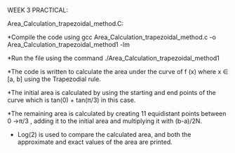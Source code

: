 WEEK 3 PRACTICAL:

Area_Calculation_trapezoidal_method.C:

*Compile the code using gcc Area_Calculation_trapezoidal_method.c -o Area_Calculation_trapezoidal_method1 -lm

*Run the file using the command ./Area_Calculation_trapezoidal_method1

*The code is written to calculate the area under the curve of f (x) where x ∈ [a, b] using the Trapezodial
rule.

*The initial area is calculated by using the starting and end points of the curve which is tan(0) + tan(π/3) in this case.

*The remaining area is calculated by creating 11 equidistant points between 0 →π/3 , adding it to the initial area and multiplying it with (b-a)/2N.

* Log(2) is used to compare the calculated area, and both the approximate and exact values of the area are printed.